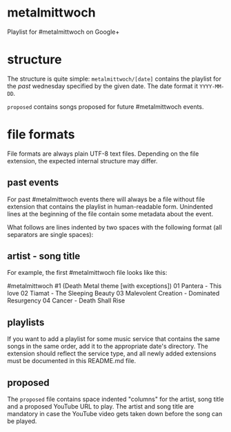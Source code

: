 metalmittwoch
=============

Playlist for #metalmittwoch on Google+


structure
=========

The structure is quite simple:
`metalmittwoch/[date]` contains the playlist for the *past* wednesday
specified by the given date. The date format it `YYYY-MM-DD`.

`proposed` contains songs proposed for future #metalmittwoch events.


file formats
============

File formats are always plain UTF-8 text files. Depending on the file
extension, the expected internal structure may differ.


past events
-----------

For past #metalmittwoch events there will always be a file without file
extension that contains the playlist in human-readable form. Unindented lines
at the beginning of the file contain some metadata about the event.

What follows are lines indented by two spaces with the following format (all
separators are single spaces):
  ## artist - song title

For example, the first #metalmittwoch file looks like this:

  #metalmittwoch #1 (Death Metal theme [with exceptions])
    01 Pantera - This love
    02 Tiamat - The Sleeping Beauty
    03 Malevolent Creation - Dominated Resurgency
    04 Cancer - Death Shall Rise


playlists
---------

If you want to add a playlist for some music service that contains the same
songs in the same order, add it to the appropriate date's directory. The
extension should reflect the service type, and all newly added extensions must
be documented in this README.md file.


proposed
--------

The `proposed` file contains space indented "columns" for the artist, song title
and a proposed YouTube URL to play. The artist and song title are mandatory in
case the YouTube video gets taken down before the song can be played.
